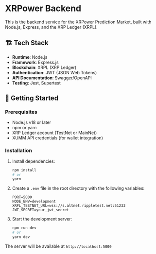 # XRPower Backend

This is the backend service for the XRPower Prediction Market, built with Node.js, Express, and the XRP Ledger (XRPL).

## 🏗️ Tech Stack

- **Runtime**: Node.js
- **Framework**: Express.js
- **Blockchain**: XRPL (XRP Ledger)
- **Authentication**: JWT (JSON Web Tokens)
- **API Documentation**: Swagger/OpenAPI
- **Testing**: Jest, Supertest

## 🚀 Getting Started

### Prerequisites

- Node.js v18 or later
- npm or yarn
- XRP Ledger account (TestNet or MainNet)
- XUMM API credentials (for wallet integration)

### Installation

1. Install dependencies:
   ```bash
   npm install
   # or
   yarn
   ```

2. Create a `.env` file in the root directory with the following variables:
   ```env
   PORT=5000
   NODE_ENV=development
   XRPL_TESTNET_URL=wss://s.altnet.rippletest.net:51233
   JWT_SECRET=your_jwt_secret
   ```

3. Start the development server:
   ```bash
   npm run dev
   # or
   yarn dev
   ```

The server will be available at `http://localhost:5000`
